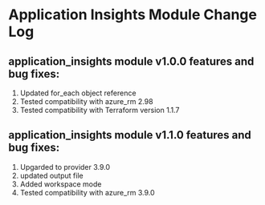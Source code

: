 # Application Insights Module Change Log

## application_insights module v1.0.0 features and bug fixes:

1. Updated for_each object reference
2. Tested compatibility with azure_rm 2.98
3. Tested compatibility with Terraform version 1.1.7

## application_insights module v1.1.0 features and bug fixes:

1. Upgarded to provider 3.9.0
2. updated output file
3. Added workspace mode
4. Tested compatibility with azure_rm 3.9.0


